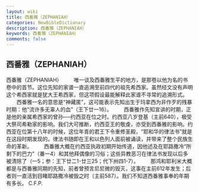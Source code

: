 ```yaml
---
layout: wiki
title: 西番雅（ZEPHANIAH）
categories: NewBibleDictionary
description: 西番雅（ZEPHANIAH）
keywords: 西番雅（ZEPHANIAH）
comments: false
---
```


## 西番雅（ZEPHANIAH）



西番雅（ZEPHANIAH）
　　唯一谈及西番雅生平的地方，是那卷以他为名的书卷中的首节。这位先知的家谱一直追溯至前四代的祖先希西家。虽然经文没有声明这个希西家就是犹大王希西家，但这项假设最能解释此家谱不寻常的追溯形式。
　　西番雅一名的意思是“神藏匿”，这可能表示先知出生于玛拿西为非作歹的残暴时期：他“流许多无辜人的血”（王下廿一16）。
　　西番雅作先知宣讲的时期，正是他的亲属希西家的曾孙──约西亚在位之时。约西亚八岁登基（主前640），极受大祭司希勒家的影响。我们大可推断，约西亚王的敬虔，亦受到西番雅的影响。约西亚在位第十八年的时候，这位年青的君王下令重修圣殿，“耶和华的律法书”就是在这段时期发现的。律法书随即在王和以色列人面前被诵读，并带来了整个民族生命的革新。
　　西番雅大概在约西亚执政初期开始传道，因他述及在耶路撒冷“所剩下的巴力”（番一4）和其他拜偶像的习俗；这些异教恶习在律法书发现以后多被清除了（一5；参：王下廿二1-廿三25；代下卅四1-7）。
　　那鸿和耶利米大概都是与西番雅同期的先知，前者曾预言尼尼微的毁灭，这事在主前612年发生；后者则一直活到目睹耶路撒冷被毁之时（主前587）。我们不知道西番雅事奉的年期有多长。
C.F.P.




